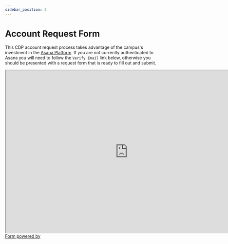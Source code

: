 ```yaml
---
sidebar_position: 2
---
```


# Account Request Form

This CDP account request process takes advantage of the campus's investment in the [Asana Platform](https://its.ucsc.edu/asana/index.html). If you are not currently authenticated to Asana you will need to follow the `Verify Email` link below, otherwise you should be presented with a request form that is ready to fill out and submit.


<div class="asana-embed-container"><link rel="stylesheet" href="https://form.asana.com/static/asana-form-embed-style.css"/><iframe class="asana-embed-iframe" height="533" width = "800" src="https://form.asana.com/?k=WK5jYHh9jIYSuOp-XvXK9g&d=758852180640843&embed=true"></iframe><div class="asana-embed-footer"><a rel="nofollow noopener" target="_blank" class="asana-embed-footer-link" href="https://asana.com/?utm_source=embedded_form"><span class="asana-embed-footer-text">Form powered by</span><div class="asana-embed-footer-logo" role="img" aria-label="Logo of Asana"></div></a></div></div>